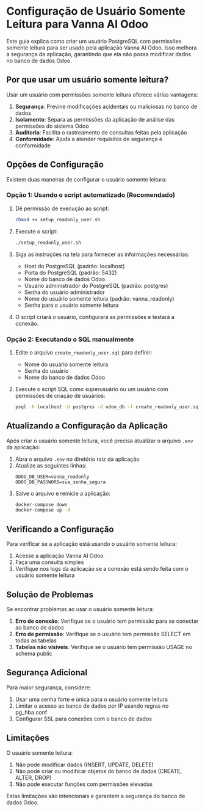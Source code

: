 # Configuração de Usuário Somente Leitura para Vanna AI Odoo

Este guia explica como criar um usuário PostgreSQL com permissões somente leitura para ser usado pela aplicação Vanna AI Odoo. Isso melhora a segurança da aplicação, garantindo que ela não possa modificar dados no banco de dados Odoo.

## Por que usar um usuário somente leitura?

Usar um usuário com permissões somente leitura oferece várias vantagens:

1. **Segurança**: Previne modificações acidentais ou maliciosas no banco de dados
2. **Isolamento**: Separa as permissões da aplicação de análise das permissões do sistema Odoo
3. **Auditoria**: Facilita o rastreamento de consultas feitas pela aplicação
4. **Conformidade**: Ajuda a atender requisitos de segurança e conformidade

## Opções de Configuração

Existem duas maneiras de configurar o usuário somente leitura:

### Opção 1: Usando o script automatizado (Recomendado)

1. Dê permissão de execução ao script:
   ```bash
   chmod +x setup_readonly_user.sh
   ```

2. Execute o script:
   ```bash
   ./setup_readonly_user.sh
   ```

3. Siga as instruções na tela para fornecer as informações necessárias:
   - Host do PostgreSQL (padrão: localhost)
   - Porta do PostgreSQL (padrão: 5432)
   - Nome do banco de dados Odoo
   - Usuário administrador do PostgreSQL (padrão: postgres)
   - Senha do usuário administrador
   - Nome do usuário somente leitura (padrão: vanna_readonly)
   - Senha para o usuário somente leitura

4. O script criará o usuário, configurará as permissões e testará a conexão.

### Opção 2: Executando o SQL manualmente

1. Edite o arquivo `create_readonly_user.sql` para definir:
   - Nome do usuário somente leitura
   - Senha do usuário
   - Nome do banco de dados Odoo

2. Execute o script SQL como superusuário ou um usuário com permissões de criação de usuários:
   ```bash
   psql -h localhost -U postgres -d odoo_db -f create_readonly_user.sql
   ```

## Atualizando a Configuração da Aplicação

Após criar o usuário somente leitura, você precisa atualizar o arquivo `.env` da aplicação:

1. Abra o arquivo `.env` no diretório raiz da aplicação
2. Atualize as seguintes linhas:
   ```
   ODOO_DB_USER=vanna_readonly
   ODOO_DB_PASSWORD=sua_senha_segura
   ```
3. Salve o arquivo e reinicie a aplicação:
   ```bash
   docker-compose down
   docker-compose up -d
   ```

## Verificando a Configuração

Para verificar se a aplicação está usando o usuário somente leitura:

1. Acesse a aplicação Vanna AI Odoo
2. Faça uma consulta simples
3. Verifique nos logs da aplicação se a conexão está sendo feita com o usuário somente leitura

## Solução de Problemas

Se encontrar problemas ao usar o usuário somente leitura:

1. **Erro de conexão**: Verifique se o usuário tem permissão para se conectar ao banco de dados
2. **Erro de permissão**: Verifique se o usuário tem permissão SELECT em todas as tabelas
3. **Tabelas não visíveis**: Verifique se o usuário tem permissão USAGE no schema public

## Segurança Adicional

Para maior segurança, considere:

1. Usar uma senha forte e única para o usuário somente leitura
2. Limitar o acesso ao banco de dados por IP usando regras no pg_hba.conf
3. Configurar SSL para conexões com o banco de dados

## Limitações

O usuário somente leitura:

1. Não pode modificar dados (INSERT, UPDATE, DELETE)
2. Não pode criar ou modificar objetos do banco de dados (CREATE, ALTER, DROP)
3. Não pode executar funções com permissões elevadas

Estas limitações são intencionais e garantem a segurança do banco de dados Odoo.
